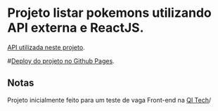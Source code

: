 # Projeto listar pokemons utilizando API externa e ReactJS.

[API utilizada neste projeto](https://pokeapi.co/).

#[Deploy do projeto no Github Pages](https://localhost/).

## Notas

Projeto inicialmente feito para um teste de vaga Front-end na [QI Tech](https://www.linkedin.com/company/qi-tech/)/